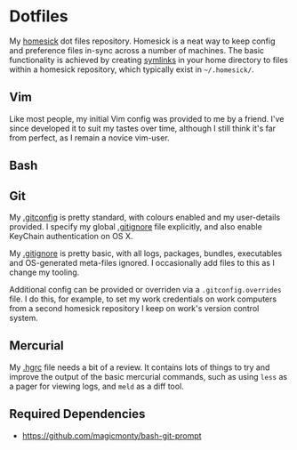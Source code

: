 # Dotfiles

My [homesick](https://github.com/technicalpickles/homesick) dot files 
repository. Homesick is a neat way to keep config and preference files in-sync
across a number of machines. The basic functionality is achieved by creating
[symlinks](http://en.wikipedia.org/wiki/Symbolic_link) in your home directory
to files within a homesick repository, which typically exist in `~/.homesick/`.

## Vim
Like most people, my initial Vim config was provided to me by a friend. I've
since developed it to suit my tastes over time, although I still think it's
far from perfect, as I remain a novice vim-user.

## Bash

## Git
My [.gitconfig](home/.gitconfig) is pretty standard, with colours enabled and
my user-details provided. I specify my global [.gitignore](home/.gitignore) file
explicitly, and also enable KeyChain authentication on OS X.

My [.gitignore](home/.gitignore) is pretty basic, with all logs, packages,
bundles, executables and OS-generated meta-files ignored. I occasionally add
files to this as I change my tooling.

Additional config can be provided or overriden via a `.gitconfig.overrides`
file. I do this, for example, to set my work credentials on work computers from
a second homesick repository I keep on work's version control system.

## Mercurial
My [.hgrc](home/.hgrc) file needs a bit of a review. It contains lots of things
to try and improve the output of the basic mercurial commands, such as using
`less` as a pager for viewing logs, and `meld` as a diff tool.


## Required Dependencies
* https://github.com/magicmonty/bash-git-prompt

 [personal-repo]: http://github.com/eddarmitage/dotfiles-personal
